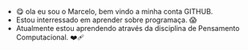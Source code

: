 - 😋 ola eu sou o Marcelo, bem vindo  a minha conta GITHUB.
- Estou interressado em aprender sobre programaça. 😱
- Atualmente estou aprendendo através da disciplina de Pensamento Computacional. ❤️‍🩹
